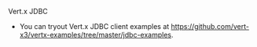 
Vert.x JDBC

- You can tryout Vert.x JDBC client examples at https://github.com/vert-x3/vertx-examples/tree/master/jdbc-examples. 